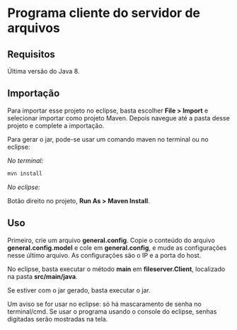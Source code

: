 # Programa cliente do servidor de arquivos

## Requisitos

Última versão do Java 8.

## Importação

Para importar esse projeto no eclipse, basta escolher **File > Import** e selecionar importar como projeto Maven. Depois navegue até a pasta desse projeto e complete a importação.

Para gerar o jar, pode-se usar um comando maven no terminal ou no eclipse:

*No terminal:*

```bash
mvn install

```

*No eclipse:*

Botão direito no projeto, **Run As > Maven Install**.

## Uso

Primeiro, crie um arquivo **general.config**. Copie o conteúdo do arquivo **general.config.model** e cole em **general.config**, e mude as configurações nesse último arquivo. As configurações são o IP e a porta do host.

No eclipse, basta executar o método **main** em **fileserver.Client**, localizado na pasta **src/main/java**.

Se estiver com o jar gerado, basta executar o jar.

Um aviso se for usar no eclipse: só há mascaramento de senha no terminal/cmd. Se usar o programa usando o console do eclipse, senhas digitadas serão mostradas na tela.